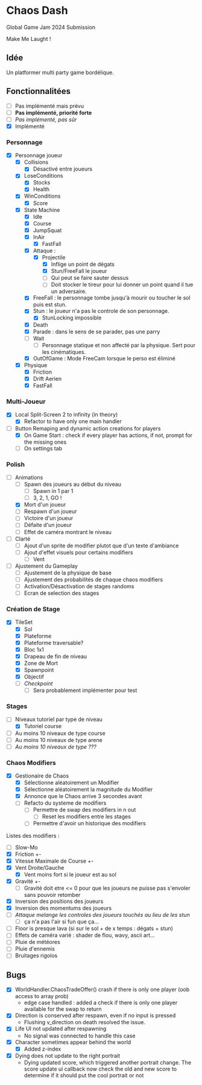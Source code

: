 # Chaos Dash

Global Game Jam 2024 Submission

Make Me Laught !

## Idée

Un platformer multi party game bordélique.

## Fonctionnalitées

- [ ] Pas implémenté mais prévu
- [ ] **Pas implémenté, priorité forte**
- [ ] *Pas implémenté, pas sûr*
- [X] Implémenté

### Personnage

- [X] Personnage joueur
  - [X] Collisions
    - [X] Désactivé entre joueurs
  - [X] LoseConditions
    - [X] Stocks
    - [X] Health
  - [X] WinConditions
    - [X] Score
  - [X] State Machine
    - [X] Idle
    - [X] Course
    - [X] JumpSquat
    - [X] InAir
      - [X] FastFall
    - [X] Attaque :
      - [X] Projectile
        - [X] Inflige un point de dégats
        - [X] Stun/FreeFall le joueur
        - [ ] Qui peut se faire sauter dessus
        - [ ] Doit stocker le tireur pour lui donner un point quand il tue un adversaire.
    - [X] FreeFall : le personnage tombe jusqu'à mourir ou toucher le sol puis est stun.
    - [X] Stun : le joueur n'a pas le controle de son personnage.
      - [X] StunLocking impossible
    - [X] Death
    - [X] Parade : dans le sens de se parader, pas une parry
    - [ ] Wait
      - [ ] Personnage statique et non affecté par la physique. Sert pour les cinématiques.
    - [X] OutOfGame : Mode FreeCam lorsque le perso est éliminé
  - [X] Physique
    - [X] Friction
    - [X] Drift Aerien
    - [X] FastFall

### Multi-Joueur

- [X] Local Split-Screen 2 to infinity (in theory)
  - [X] Refactor to have only one main handler
- [ ] Button Remaping and dynamic action creations for players
  - [X] On Game Start : check if every player has actions, if not, prompt for the missing ones
  - [ ] On settings tab

### Polish

- [ ] Animations
  - [ ] Spawn des joueurs au début du niveau
    - [ ] Spawn in 1 par 1
    - [ ] 3, 2, 1, GO !
  - [X] Mort d'un joueur
  - [ ] Respawn d'un joueur
  - [ ] Victoire d'un joueur
  - [ ] Défaite d'un joueur
  - [ ] Effet de caméra montrant le niveau
- [ ] Clarté
  - [ ] Ajout d'un sprite de modifier plutot que d'un texte d'ambiance
  - [ ] Ajout d'effet visuels pour certains modifiers
    - [ ] Vent
- [ ] Ajustement du Gameplay
  - [ ] Ajustement de la physique de base
  - [ ] Ajustement des probabilités de chaque chaos modifiers
  - [ ] Activation/Désactivation de stages randoms
  - [ ] Ecran de selection des stages

### Création de Stage

- [X] TileSet
  - [X] Sol
  - [X] Plateforme
  - [X] Plateforme traversable?
  - [X] Bloc 1x1
  - [X] Drapeau de fin de niveau
  - [X] Zone de Mort
  - [X] Spawnpoint
  - [X] Objectif
  - [ ] *Checkpoint*
    - [ ] Sera probablement implémenter pour test

### Stages

- [ ] Niveaux tutoriel par type de niveau
  - [X] Tutoriel course
- [ ] Au moins 10 niveaux de type course
- [ ] Au moins 10 niveaux de type arene
- [ ] *Au moins 10 niveaux de type ???*

### Chaos Modifiers

- [X] Gestionaire de Chaos
  - [X] Sélectionne aléatoirement un Modifier
  - [X] Sélectionne aléatoirement la magnitude du Modifier
  - [X] Annonce que le Chaos arrive 3 secondes avant
  - [ ] Refacto du systeme de modifiers
    - [ ] Permettre de swap des modifiers in n out
      - [ ] Reset les modifiers entre les stages
    - [ ] Permettre d'avoir un historique des modifiers

Listes des modifiers :

- [ ] Slow-Mo
- [X] Friction +-
- [X] Vitesse Maximale de Course +-
- [X] Vent Droite/Gauche
  - [X] Vent moins fort si le joueur est au sol
- [X] Gravité +-
  - [ ] Gravité doit etre <= 0 pour que les joueurs ne puisse pas s'envoler sans pouvoir retomber
- [X] Inversion des positions des joueurs
- [X] Inversion des momentums des joueurs
- [ ] *Attaque melange les controles des joueurs touchés au lieu de les stun*
  - [ ] ça n'a pas l'air si fun que ça...
- [ ] Floor is presque lava (si sur le sol + de x temps : dégats + stun)
- [ ] Effets de caméra varié : shader de flou, wavy, ascii art...
- [ ] Pluie de météores
- [ ] Pluie d'ennemis
- [ ] Bruitages rigolos

## Bugs

- [X] WorldHandler.ChaosTradeOffer() crash if there is only one player (oob access to array prob)
  - edge case handled : added a check if there is only one player available for the swap to return
- [X] Direction is conserved after respawn, even if no input is pressed
  - Flushing v_direction on death resolved the issue.
- [X] Life UI not updated after respawning
  - No signal was connected to handle this case
- [X] Character sometimes appear behind the world
  - [X] Added z-index
- [X] Dying does not update to the right portrait
  - Dying updated score, which triggered another portrait change. The score update ui callback now check the old and new score to determine if it should put the cool portrait or not